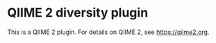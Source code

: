 # QIIME 2 diversity plugin

This is a QIIME 2 plugin. For details on QIIME 2, see https://qiime2.org.
